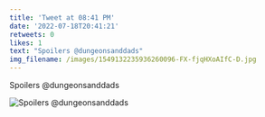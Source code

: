 ```yaml
---
title: 'Tweet at 08:41 PM'
date: '2022-07-18T20:41:21'
retweets: 0
likes: 1
text: "Spoilers @dungeonsanddads"
img_filename: /images/1549132235936260096-FX-fjqHXoAIfC-D.jpg
---
```

Spoilers @dungeonsanddads

![Spoilers @dungeonsanddads](/images/1549132235936260096-FX-fjqHXoAIfC-D.jpg "Spoilers @dungeonsanddads")
